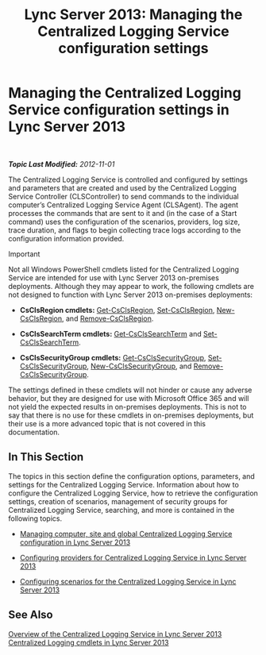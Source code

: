 ﻿---
title: 'Lync Server 2013: Managing the Centralized Logging Service configuration settings'
TOCTitle: Managing the Centralized Logging Service configuration settings
ms:assetid: f455c3aa-0061-413d-bdfb-a3e78f82723d
ms:mtpsurl: https://technet.microsoft.com/en-us/library/JJ721938(v=OCS.15)
ms:contentKeyID: 49733875
ms.date: 07/23/2014
mtps_version: v=OCS.15
---

<div data-xmlns="http://www.w3.org/1999/xhtml">

<div class="topic" data-xmlns="http://www.w3.org/1999/xhtml" data-msxsl="urn:schemas-microsoft-com:xslt" data-cs="http://msdn.microsoft.com/en-us/">

<div data-asp="http://msdn2.microsoft.com/asp">

# Managing the Centralized Logging Service configuration settings in Lync Server 2013

</div>

<div id="mainSection">

<div id="mainBody">

<span> </span>

_**Topic Last Modified:** 2012-11-01_

The Centralized Logging Service is controlled and configured by settings and parameters that are created and used by the Centralized Logging Service Controller (CLSController) to send commands to the individual computer’s Centralized Logging Service Agent (CLSAgent). The agent processes the commands that are sent to it and (in the case of a Start command) uses the configuration of the scenarios, providers, log size, trace duration, and flags to begin collecting trace logs according to the configuration information provided.

<div>


> [!IMPORTANT]
> Not all Windows PowerShell cmdlets listed for the Centralized Logging Service are intended for use with Lync Server 2013 on-premises deployments. Although they may appear to work, the following cmdlets are not designed to function with Lync Server 2013 on-premises deployments: 
> <UL>
> <LI>
> <P><STRONG>CsClsRegion cmdlets:</STRONG> <A href="get-csclsregion.md">Get-CsClsRegion</A>, <A href="set-csclsregion.md">Set-CsClsRegion</A>, <A href="new-csclsregion.md">New-CsClsRegion</A>, and <A href="remove-csclsregion.md">Remove-CsClsRegion</A>.</P>
> <LI>
> <P><STRONG>CsClsSearchTerm cmdlets:</STRONG> <A href="get-csclssearchterm.md">Get-CsClsSearchTerm</A> and <A href="set-csclssearchterm.md">Set-CsClsSearchTerm</A>.</P>
> <LI>
> <P><STRONG>CsClsSecurityGroup cmdlets:</STRONG> <A href="get-csclssecuritygroup.md">Get-CsClsSecurityGroup</A>, <A href="set-csclssecuritygroup.md">Set-CsClsSecurityGroup</A>, <A href="new-csclssecuritygroup.md">New-CsClsSecurityGroup</A>, and <A href="remove-csclssecuritygroup.md">Remove-CsClsSecurityGroup</A>.</P></LI></UL>The settings defined in these cmdlets will not hinder or cause any adverse behavior, but they are designed for use with Microsoft Office 365 and will not yield the expected results in on-premises deployments. This is not to say that there is no use for these cmdlets in on-premises deployments, but their use is a more advanced topic that is not covered in this documentation.



</div>

<div>

## In This Section

The topics in this section define the configuration options, parameters, and settings for the Centralized Logging Service. Information about how to configure the Centralized Logging Service, how to retrieve the configuration settings, creation of scenarios, management of security groups for Centralized Logging Service, searching, and more is contained in the following topics.

  - [Managing computer, site and global Centralized Logging Service configuration in Lync Server 2013](lync-server-2013-managing-computer-site-and-global-centralized-logging-service-configuration.md)

  - [Configuring providers for Centralized Logging Service in Lync Server 2013](lync-server-2013-configuring-providers-for-centralized-logging-service.md)

  - [Configuring scenarios for the Centralized Logging Service in Lync Server 2013](lync-server-2013-configuring-scenarios-for-the-centralized-logging-service.md)

</div>

<div>

## See Also


[Overview of the Centralized Logging Service in Lync Server 2013](lync-server-2013-overview-of-the-centralized-logging-service.md)  
[Centralized Logging cmdlets in Lync Server 2013](lync-server-2013-centralized-logging-cmdlets.md)  
  

</div>

</div>

<span> </span>

</div>

</div>

</div>

